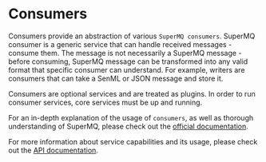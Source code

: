 # Consumers

Consumers provide an abstraction of various `SuperMQ consumers`.
SuperMQ consumer is a generic service that can handle received messages - consume them.
The message is not necessarily a SuperMQ message - before consuming, SuperMQ message can
be transformed into any valid format that specific consumer can understand. For example,
writers are consumers that can take a SenML or JSON message and store it.

Consumers are optional services and are treated as plugins. In order to
run consumer services, core services must be up and running.

For an in-depth explanation of the usage of `consumers`, as well as thorough
understanding of SuperMQ, please check out the [official documentation][doc].

For more information about service capabilities and its usage, please check out
the [API documentation](https://docs.api.magistrala.abstractmachines.fr/?urls.primaryName=consumers-notifiers-openapi.yml).

[doc]: https://docs.magistrala.abstractmachines.fr
